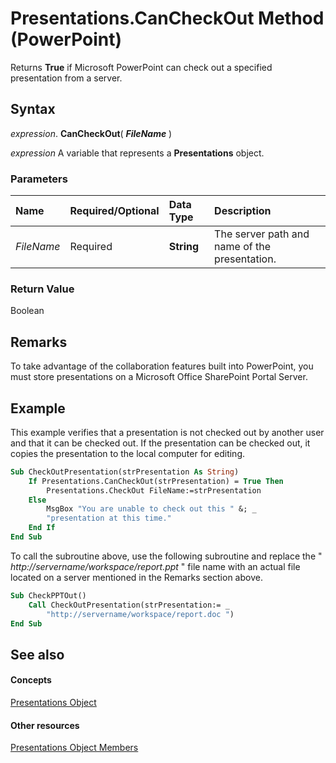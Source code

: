 
# Presentations.CanCheckOut Method (PowerPoint)

Returns  **True** if Microsoft PowerPoint can check out a specified presentation from a server.


## Syntax

 _expression_. **CanCheckOut**( **_FileName_** )

 _expression_ A variable that represents a **Presentations** object.


### Parameters



|**Name**|**Required/Optional**|**Data Type**|**Description**|
|:-----|:-----|:-----|:-----|
| _FileName_|Required|**String**|The server path and name of the presentation.|

### Return Value

Boolean


## Remarks

To take advantage of the collaboration features built into PowerPoint, you must store presentations on a Microsoft Office SharePoint Portal Server.


## Example

This example verifies that a presentation is not checked out by another user and that it can be checked out. If the presentation can be checked out, it copies the presentation to the local computer for editing.


```vb
Sub CheckOutPresentation(strPresentation As String)
    If Presentations.CanCheckOut(strPresentation) = True Then
        Presentations.CheckOut FileName:=strPresentation
    Else
        MsgBox "You are unable to check out this " &; _
        "presentation at this time."
    End If
End Sub
```

To call the subroutine above, use the following subroutine and replace the " _http://servername/workspace/report.ppt_ " file name with an actual file located on a server mentioned in the Remarks section above.




```vb
Sub CheckPPTOut()
    Call CheckOutPresentation(strPresentation:= _
        "http://servername/workspace/report.doc ")
End Sub
```


## See also


#### Concepts


[Presentations Object](0b952edc-8628-71ef-e854-3bcefbb3bc61.md)
#### Other resources


[Presentations Object Members](b113aad2-7236-40a6-8c21-8217feff0d6b.md)
